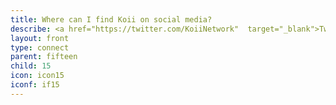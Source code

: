 ```yaml
---
title: Where can I find Koii on social media?
describe: <a href="https://twitter.com/KoiiNetwork"  target="_blank">Twitter</a><br><a href="https://t.me/koiinetwork"  target="_blank">Telegram</a><br><a href="https://discord.com/invite/SDwgnjxNEn"  target="_blank">Discord</a><br><a href="https://www.youtube.com/watch?v=g0sT-0NqWUY"  target="_blank">Youtube</a><br><a href="https://www.linkedin.com/company/open-koi/"  target="_blank">Linkedin</a><br><a href="https://github.com/koii-network/"  target="_blank">Github</a>
layout: front
type: connect
parent: fifteen
child: 15
icon: icon15
iconf: if15
---
```

